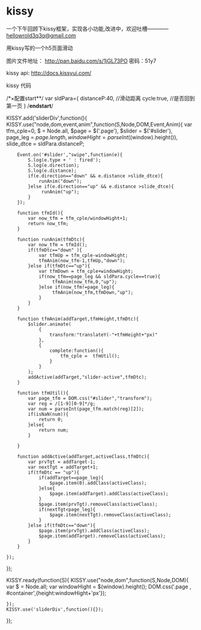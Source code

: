 # kissy
一个下午回顾下kissy框架，实现各小功能,改进中，欢迎吐槽————hellowrold3q3q@gmail.com

用kissy写的一个h5页面滑动

图片文件地址：
http://pan.baidu.com/s/1jGL73PO
密码：51y7

kissy api: http://docs.kissyui.com/

kissy 代码

/*×配置start**/
var sldPara={
	distanceP:40, //滑动距离
	cycle:true, //是否回到第一页
}
/**endstart**/


KISSY.add('sliderDiv',function(){
	KISSY.use("node,dom,event,anim",function(S,Node,DOM,Event,Anim){
		var tfm_cple=0,
			$ = Node.all,
			$page = $('.page'),
			$slider = $('#slider'),
			page_leg = $page.length,
			windowHight = parseInt($(window).height()),
			slide_dtce = sldPara.distanceP;

		Event.on('#slider',"swipe",function(e){
			S.log(e.type + ' : fired');
            S.log(e.direction);
            S.log(e.distance);
            if(e.direction=="down" && e.distance >slide_dtce){
            	runAnim("down");
            }else if(e.direction=="up" && e.distance >slide_dtce){
            	 runAnim("up");
            }
		});

		function tfmId(){
			var now_tfm = tfm_cple/windowHight+1;
			return now_tfm;
		}

		function runAnim(tfmDtc){
			var now_tfm = tfmId();
			if(tfmDtc=="down" ){
   				var tfmUp = tfm_cple-windowHight;
       			tfmAnim(now_tfm-1,tfmUp,"down");
       		}else if(tfmDtc=="up"){
       		    var tfmDown = tfm_cple+windowHight;
				if(now_tfm==page_leg && sldPara.cycle==true){
					 tfmAnim(now_tfm,0,"up");	
				}else if(now_tfm!=page_leg){
					 tfmAnim(now_tfm,tfmDown,"up");
				}	
       		}
		}

		function tfmAnim(addTarget,tfmHeight,tfmDtc){
			$slider.animate(
				{
					transform:"translateY(-"+tfmHeight+"px)"				
				},
				{
					complete:function(){
						tfm_cple =  tfmUtil();
					}
				}
			);
			addActive(addTarget,"slider-active",tfmDtc);
		}

		function tfmUtil(){
			var page_tfm = DOM.css("#slider","transform");
     		var reg = /[1-9][0-9]*/g;  
            var num = parseInt(page_tfm.match(reg)[2]); 
            if(isNaN(num)){
            	return 0;
            }else{
            	return num;
            }
			
		}

		function addActive(addTarget,activeClass,tfmDtc){
			var prvTgt = addTarget-1;
			var nextTgt = addTarget+1;
			if(tfmDtc == "up"){
				if(addTarget==page_leg){
					$page.item(0).addClass(activeClass);
				}else{
					$page.item(addTarget).addClass(activeClass);
				}
				$page.item(prvTgt).removeClass(activeClass);
				if(nextTgt<page_leg){
					$page.item(nextTgt).removeClass(activeClass);
				}
			}else if(tfmDtc=="down"){
				$page.item(prvTgt).addClass(activeClass);
				$page.item(addTarget).removeClass(activeClass);
			}
		}

	});
});


KISSY.ready(function(S){
	KISSY.use("node,dom",function(S,Node,DOM){
		var $ = Node.all;
		var windowHight = $(window).height();
		DOM.css('.page , #container',{height:windowHight+'px'});

	});
	KISSY.use('sliderDiv',function(){});

});
